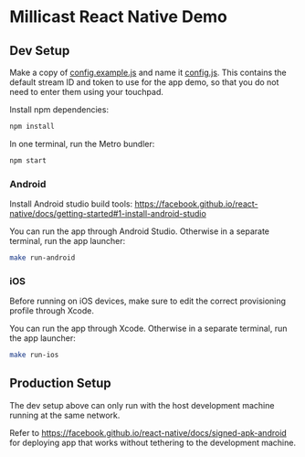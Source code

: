# Millicast React Native Demo

## Dev Setup

Make a copy of [config.example.js](src/config.example.js) and name it
[config.js](src/config.js). This contains the default stream ID and
token to use for the app demo, so that you do not need to enter
them using your touchpad.

Install npm dependencies:

```bash
npm install
```

In one terminal, run the Metro bundler:

```bash
npm start
```

### Android

Install Android studio build tools: https://facebook.github.io/react-native/docs/getting-started#1-install-android-studio

You can run the app through Android Studio. Otherwise in a
separate terminal, run the app launcher:

```bash
make run-android
```

### iOS

Before running on iOS devices, make sure to edit the correct
provisioning profile through Xcode.

You can run the app through Xcode. Otherwise in a separate
terminal, run the app launcher:

```bash
make run-ios
```

## Production Setup

The dev setup above can only run with the host development machine running
at the same network.

Refer to https://facebook.github.io/react-native/docs/signed-apk-android
for deploying app that works without tethering to the development machine.
